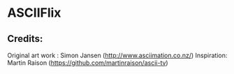 # ASCIIFlix
## Credits:
Original art work : Simon Jansen (http://www.asciimation.co.nz/)
Inspiration: Martin Raison (https://github.com/martinraison/ascii-tv)
